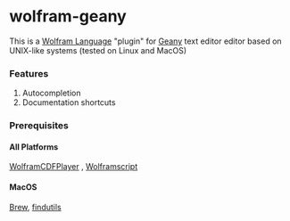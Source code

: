 # wolfram-geany

This is a [Wolfram Language](https://en.wikipedia.org/wiki/Wolfram_Language) "plugin" for [Geany](https://www.geany.org/) text editor editor based on UNIX-like systems (tested on Linux and MacOS)


### Features

1. Autocompletion
2. Documentation shortcuts

### Prerequisites

#### All Platforms

[WolframCDFPlayer](https://www.wolfram.com/cdf-player) , [Wolframscript](https://www.wolfram.com/wolframscript)

#### MacOS

[Brew](https://brew.sh/), [findutils](http://macappstore.org/findutils/)
